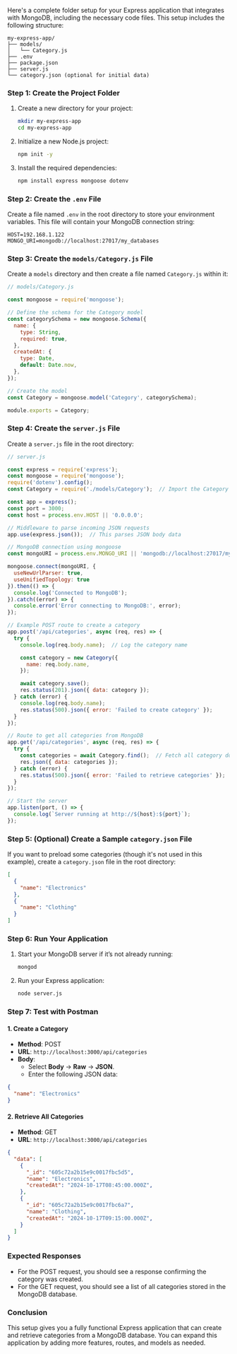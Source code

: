 Here's a complete folder setup for your Express application that integrates with MongoDB, including the necessary code files. This setup includes the following structure:

```
my-express-app/
├── models/
│   └── Category.js
├── .env
├── package.json
├── server.js
└── category.json (optional for initial data)
```

### Step 1: Create the Project Folder

1. Create a new directory for your project:

   ```bash
   mkdir my-express-app
   cd my-express-app
   ```

2. Initialize a new Node.js project:

   ```bash
   npm init -y
   ```

3. Install the required dependencies:

   ```bash
   npm install express mongoose dotenv
   ```

### Step 2: Create the `.env` File

Create a file named `.env` in the root directory to store your environment variables. This file will contain your MongoDB connection string:

```
HOST=192.168.1.122
MONGO_URI=mongodb://localhost:27017/my_databases
```

### Step 3: Create the `models/Category.js` File

Create a `models` directory and then create a file named `Category.js` within it:

```javascript
// models/Category.js

const mongoose = require('mongoose');

// Define the schema for the Category model
const categorySchema = new mongoose.Schema({
  name: {
    type: String,
    required: true,
  },
  createdAt: {
    type: Date,
    default: Date.now,
  },
});

// Create the model
const Category = mongoose.model('Category', categorySchema);

module.exports = Category;
```

### Step 4: Create the `server.js` File

Create a `server.js` file in the root directory:

```javascript
// server.js

const express = require('express');
const mongoose = require('mongoose');
require('dotenv').config();
const Category = require('./models/Category');  // Import the Category model

const app = express();
const port = 3000;
const host = process.env.HOST || '0.0.0.0';

// Middleware to parse incoming JSON requests
app.use(express.json());  // This parses JSON body data

// MongoDB connection using mongoose
const mongoURI = process.env.MONGO_URI || 'mongodb://localhost:27017/my_database';

mongoose.connect(mongoURI, {
  useNewUrlParser: true,
  useUnifiedTopology: true
}).then(() => {
  console.log('Connected to MongoDB');
}).catch((error) => {
  console.error('Error connecting to MongoDB:', error);
});

// Example POST route to create a category
app.post('/api/categories', async (req, res) => {
  try {
    console.log(req.body.name);  // Log the category name

    const category = new Category({
      name: req.body.name,        
    });

    await category.save();
    res.status(201).json({ data: category });
  } catch (error) {
    console.log(req.body.name);
    res.status(500).json({ error: 'Failed to create category' });
  }
});

// Route to get all categories from MongoDB
app.get('/api/categories', async (req, res) => {
  try {
    const categories = await Category.find();  // Fetch all category documents
    res.json({ data: categories });
  } catch (error) {
    res.status(500).json({ error: 'Failed to retrieve categories' });
  }
});

// Start the server
app.listen(port, () => {
  console.log(`Server running at http://${host}:${port}`);
});
```

### Step 5: (Optional) Create a Sample `category.json` File

If you want to preload some categories (though it's not used in this example), create a `category.json` file in the root directory:

```json
[
  {
    "name": "Electronics"
  },
  {
    "name": "Clothing"
  }
]
```

### Step 6: Run Your Application

1. Start your MongoDB server if it’s not already running:

   ```bash
   mongod
   ```

2. Run your Express application:

   ```bash
   node server.js
   ```

### Step 7: Test with Postman

#### 1. **Create a Category**
- **Method**: POST
- **URL**: `http://localhost:3000/api/categories`
- **Body**:
  - Select **Body** -> **Raw** -> **JSON**.
  - Enter the following JSON data:

```json
{
  "name": "Electronics"
}
```

#### 2. **Retrieve All Categories**
- **Method**: GET
- **URL**: `http://localhost:3000/api/categories`

```json
{
  "data": [
    {
      "_id": "605c72a2b15e9c0017fbc5d5",
      "name": "Electronics",      
      "createdAt": "2024-10-17T08:45:00.000Z",      
    },
    {
      "_id": "605c72a2b15e9c0017fbc6a7",
      "name": "Clothing",      
      "createdAt": "2024-10-17T09:15:00.000Z",      
    }
  ]
}
```

### Expected Responses
- For the POST request, you should see a response confirming the category was created.
- For the GET request, you should see a list of all categories stored in the MongoDB database.

### Conclusion
This setup gives you a fully functional Express application that can create and retrieve categories from a MongoDB database. You can expand this application by adding more features, routes, and models as needed.